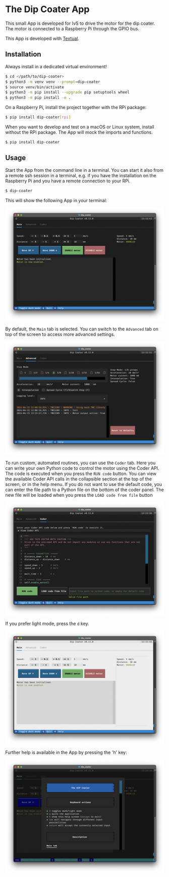 # The Dip Coater App

This small App is developed for IvS to drive the motor for the dip coater. The motor is connected to a Raspberry Pi through the GPIO bus.

This App is developed with [Textual](https://www.textualize.io).

## Installation

Always install in a dedicated virtual environment!

```bash
$ cd </path/to/dip-coater>
$ python3 -m venv venv --prompt=dip-coater
$ source venv/bin/activate
$ python3 -m pip install --upgrade pip setuptools wheel
$ python3 -m pip install -e .
```

On a Raspberry Pi, install the project together with the RPi package:

```bash
$ pip install dip-coater[rpi] 
```

When you want to develop and test on a macOS or Linux system, install without the RPi package. The App will mock the imports and functions.

```bash
$ pip install dip-coater
```

## Usage

Start the App from the command line in a terminal. You can start it also from a remote ssh session in a terminal, e.g. if you have the installation on the Raspberry Pi and you have a remote connection to your RPi.

```bash
$ dip-coater
```

This will show the following App in your terminal:

![](https://raw.githubusercontent.com/IvS-KULeuven/dip_coater/develop/images/dip-coater-dark.png)

By default, the `Main` tab is selected. You can switch to the `Advanced` tab on top of the screen to access more advanced settings.

![](https://raw.githubusercontent.com/IvS-KULeuven/dip_coater/develop/images/dip-coater-dark-advanced.png)

To run custom, automated routines, you can use the `Coder` tab. Here you can write your own Python code to control the motor
using the Coder API. The code is executed when you press the `RUN code` button. You can view the available Coder API calls in the 
collapsible section at the top of the screen, or in the help menu. If you do not want to use the default code, you can 
enter the file path to a Python file on the bottom of the coder panel. The new file will be loaded when you press the 
`LOAD code from file` button

![](https://raw.githubusercontent.com/IvS-KULeuven/dip_coater/develop/images/dip-coater-dark-coder.png)

If you prefer light mode, press the `d` key.

![](https://raw.githubusercontent.com/IvS-KULeuven/dip_coater/develop/images/dip-coater-light.png)

Further help is available in the App by pressing the 'h' key:

![](https://raw.githubusercontent.com/IvS-KULeuven/dip_coater/develop/images/dip-coater-help-screen.png)
